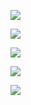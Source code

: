 ![](./pic/dataFLow/1.png)

![](./pic/dataFLow/2.jpg)

![](./pic/dataFLow/3.png)

![](./pic/dataFLow/4.png)

![](./pic/dataFLow/5.png)